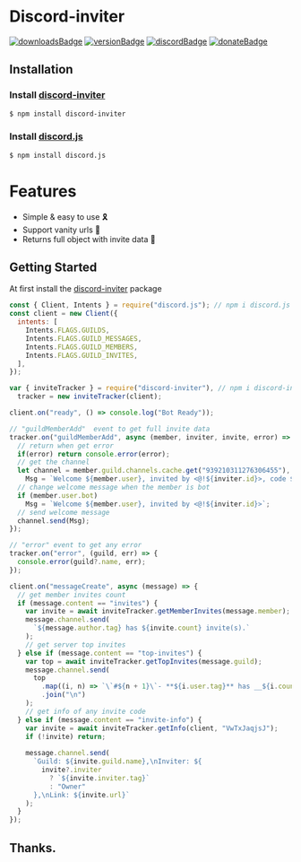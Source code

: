 # Discord-inviter

[![downloadsBadge](https://img.shields.io/npm/dt/discord-inviter)](https://npmjs.com/discord-inviter)
[![versionBadge](https://img.shields.io/npm/v/discord-inviter)](https://npmjs.com/discord-inviter)
[![discordBadge](https://img.shields.io/discord/828240195236266005?color=7289da)](https://discord.gg/VwTxJaqjsJ)
[![donateBadge](https://img.shields.io/badge/-donate-blue.svg?logo=paypal)](https://paypal.me/arosteam)

## Installation

### Install **[discord-inviter](https://npmjs.com/package/discord-inviter)**

```sh
$ npm install discord-inviter
```

### Install **[discord.js](https://npmjs.com/package/discord.js)**

```sh
$ npm install discord.js
```

# Features

- Simple & easy to use 🎗️
- Support vanity urls 🔗
- Returns full object with invite data 📡

## Getting Started

At first install the [discord-inviter](https://npmjs.com/discord-inviter) package

```js
const { Client, Intents } = require("discord.js"); // npm i discord.js
const client = new Client({
  intents: [
    Intents.FLAGS.GUILDS,
    Intents.FLAGS.GUILD_MESSAGES,
    Intents.FLAGS.GUILD_MEMBERS,
    Intents.FLAGS.GUILD_INVITES,
  ],
});

var { inviteTracker } = require("discord-inviter"), // npm i discord-inviter
  tracker = new inviteTracker(client);

client.on("ready", () => console.log("Bot Ready"));

// "guildMemberAdd"  event to get full invite data
tracker.on("guildMemberAdd", async (member, inviter, invite, error) => {
  // return when get error
  if(error) return console.error(error);
  // get the channel
  let channel = member.guild.channels.cache.get("939210311276306455"),
    Msg = `Welcome ${member.user}, invited by <@!${inviter.id}>, code ${invite.code}, invite count ${invite.count}`;
  // change welcome message when the member is bot
  if (member.user.bot)
    Msg = `Welcome ${member.user}, invited by <@!${inviter.id}>`;
  // send welcome message
  channel.send(Msg);
});

// "error" event to get any error
tracker.on("error", (guild, err) => {
  console.error(guild?.name, err);
});

client.on("messageCreate", async (message) => {
  // get member invites count
  if (message.content == "invites") {
    var invite = await inviteTracker.getMemberInvites(message.member);
    message.channel.send(
      `${message.author.tag} has ${invite.count} invite(s).`
    );
    // get server top invites
  } else if (message.content == "top-invites") {
    var top = await inviteTracker.getTopInvites(message.guild);
    message.channel.send(
      top
        .map((i, n) => `\`#${n + 1}\`- **${i.user.tag}** has __${i.count}__`)
        .join("\n")
    );
    // get info of any invite code
  } else if (message.content == "invite-info") {
    var invite = await inviteTracker.getInfo(client, "VwTxJaqjsJ");
    if (!invite) return;
    
    message.channel.send(
      `Guild: ${invite.guild.name},\nInviter: ${
        invite?.inviter
          ? `${invite.inviter.tag}`
          : "Owner"
      },\nLink: ${invite.url}`
    );
  }
});
```
## Thanks.
